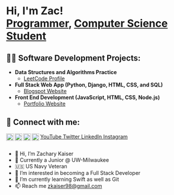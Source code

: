 <h1>Hi, I'm Zac! <br/><a href="https://github.com/zkaiser98">Programmer</a>, <a href="https://www.linkedin.com/in/Zachary-F-Kaiser/">Computer Science Student</a>

<h2>👨‍💻 Software Development Projects:</h2>

- <b>Data Structures and Algorithms Practice</b>
  - [LeetCode Profile](https://leetcode.com/zkaiser98)
- <b>Full Stack Web App (Python, Django, HTML, CSS, and SQL)</b>
  - [Blogspot Website](https://github.com/zkaiser98/BlogspotDupe)
- <b>Front End Development (JavaScript, HTML, CSS, Node.js)</b>
  - [Portfolio Website](https://github.com/zkaiser98/Portfolio)


<h2> 🤳 Connect with me:</h2>

<a href="https://www.youtube.com/channel/UCmh32W1oVauN84f4jCGRQFA">
  <img align="left" alt="ZacKaiser | YouTube" width="20" src="https://cdn.jsdelivr.net/npm/simple-icons@v3/icons/youtube.svg" />
  YouTube
</a>

<a href="https://twitter.com/Kaiser_Zac">
  <img align="left" alt="ZacKaiser | Twitter" width="20" src="https://cdn.jsdelivr.net/npm/simple-icons@v3/icons/twitter.svg" />
  Twitter
</a>

<a href="https://www.linkedin.com/in/zachary-f-kaiser/">
  <img align="left" alt="ZacKaiser | LinkedIn" width="20" src="https://cdn.jsdelivr.net/npm/simple-icons@v3/icons/linkedin.svg" />
  LinkedIn
</a>

<a href="https://www.instagram.com/kaiser_roll98">
  <img align="left" alt="ZacKaiser | Instagram" width="20" src="https://cdn.jsdelivr.net/npm/simple-icons@v3/icons/instagram.svg" />
  Instagram
</a>

<h2></h2>

- 👋 Hi, I’m Zachary Kaiser
- 🏫 Currently a Junior @ UW-Milwaukee
- 🇺🇸 US Navy Veteran
- 👀 I’m interested in becoming a Full Stack Developer
- 🌱 I’m currently learning Swift as well as Git
- 📫 Reach me zkaiser98@gmail.com
